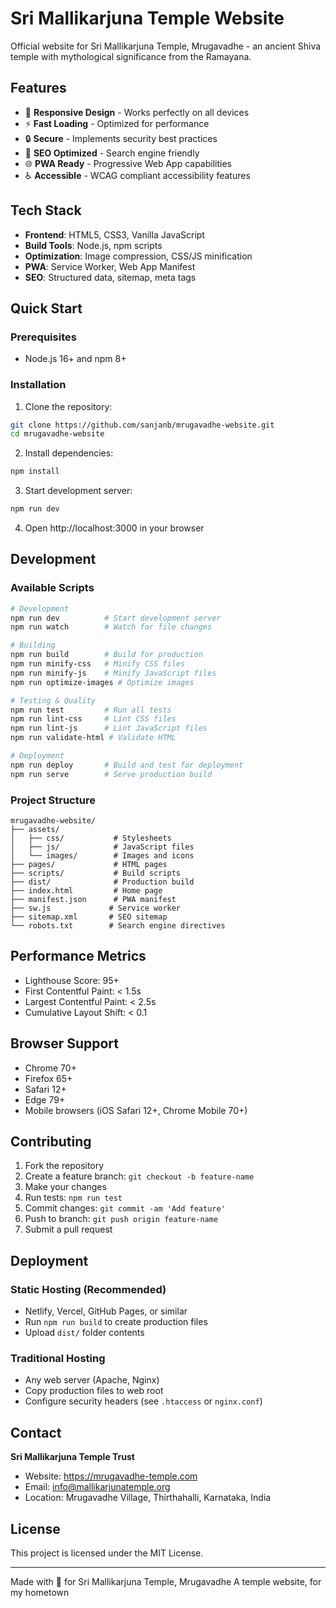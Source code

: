 # Sri Mallikarjuna Temple Website

Official website for Sri Mallikarjuna Temple, Mrugavadhe - an ancient Shiva temple with mythological significance from the Ramayana.

## Features

- 📱 **Responsive Design** - Works perfectly on all devices
- ⚡ **Fast Loading** - Optimized for performance
- 🔒 **Secure** - Implements security best practices
- 🎯 **SEO Optimized** - Search engine friendly
- 🌐 **PWA Ready** - Progressive Web App capabilities
- ♿ **Accessible** - WCAG compliant accessibility features

## Tech Stack

- **Frontend**: HTML5, CSS3, Vanilla JavaScript
- **Build Tools**: Node.js, npm scripts
- **Optimization**: Image compression, CSS/JS minification
- **PWA**: Service Worker, Web App Manifest
- **SEO**: Structured data, sitemap, meta tags

## Quick Start

### Prerequisites

- Node.js 16+ and npm 8+

### Installation

1. Clone the repository:

```bash
git clone https://github.com/sanjanb/mrugavadhe-website.git
cd mrugavadhe-website
```

2. Install dependencies:

```bash
npm install
```

3. Start development server:

```bash
npm run dev
```

4. Open http://localhost:3000 in your browser

## Development

### Available Scripts

```bash
# Development
npm run dev          # Start development server
npm run watch        # Watch for file changes

# Building
npm run build        # Build for production
npm run minify-css   # Minify CSS files
npm run minify-js    # Minify JavaScript files
npm run optimize-images # Optimize images

# Testing & Quality
npm run test         # Run all tests
npm run lint-css     # Lint CSS files
npm run lint-js      # Lint JavaScript files
npm run validate-html # Validate HTML

# Deployment
npm run deploy       # Build and test for deployment
npm run serve        # Serve production build
```

### Project Structure

```
mrugavadhe-website/
├── assets/
│   ├── css/           # Stylesheets
│   ├── js/            # JavaScript files
│   └── images/        # Images and icons
├── pages/             # HTML pages
├── scripts/           # Build scripts
├── dist/              # Production build
├── index.html         # Home page
├── manifest.json      # PWA manifest
├── sw.js             # Service worker
├── sitemap.xml       # SEO sitemap
└── robots.txt        # Search engine directives
```

## Performance Metrics

- Lighthouse Score: 95+
- First Contentful Paint: < 1.5s
- Largest Contentful Paint: < 2.5s
- Cumulative Layout Shift: < 0.1

## Browser Support

- Chrome 70+
- Firefox 65+
- Safari 12+
- Edge 79+
- Mobile browsers (iOS Safari 12+, Chrome Mobile 70+)

## Contributing

1. Fork the repository
2. Create a feature branch: `git checkout -b feature-name`
3. Make your changes
4. Run tests: `npm run test`
5. Commit changes: `git commit -am 'Add feature'`
6. Push to branch: `git push origin feature-name`
7. Submit a pull request

## Deployment

### Static Hosting (Recommended)

- Netlify, Vercel, GitHub Pages, or similar
- Run `npm run build` to create production files
- Upload `dist/` folder contents

### Traditional Hosting

- Any web server (Apache, Nginx)
- Copy production files to web root
- Configure security headers (see `.htaccess` or `nginx.conf`)

## Contact

**Sri Mallikarjuna Temple Trust**

- Website: https://mrugavadhe-temple.com
- Email: info@mallikarjunatemple.org
- Location: Mrugavadhe Village, Thirthahalli, Karnataka, India

## License

This project is licensed under the MIT License.

---

Made with 🙏 for Sri Mallikarjuna Temple, Mrugavadhe
A temple website, for my hometown
